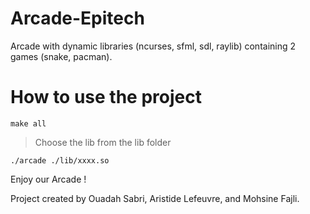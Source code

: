 # Arcade-Epitech
Arcade with dynamic libraries (ncurses, sfml, sdl, raylib) containing 2 games (snake, pacman).

# How to use the project
```
make all
```
> Choose the lib from the lib folder
```
./arcade ./lib/xxxx.so
```

Enjoy our Arcade !

Project created by Ouadah Sabri, Aristide Lefeuvre, and Mohsine Fajli.
